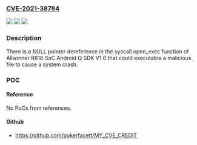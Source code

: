 ### [CVE-2021-38784](https://cve.mitre.org/cgi-bin/cvename.cgi?name=CVE-2021-38784)
![](https://img.shields.io/static/v1?label=Product&message=n%2Fa&color=blue)
![](https://img.shields.io/static/v1?label=Version&message=n%2Fa&color=blue)
![](https://img.shields.io/static/v1?label=Vulnerability&message=n%2Fa&color=brighgreen)

### Description

There is a NULL pointer dereference in the syscall open_exec function of Allwinner R818 SoC Android Q SDK V1.0 that could executable a malicious file to cause a system crash.

### POC

#### Reference
No PoCs from references.

#### Github
- https://github.com/pokerfacett/MY_CVE_CREDIT

